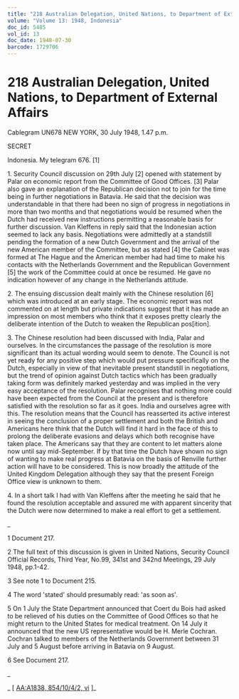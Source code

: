 ```yaml
---
title: "218 Australian Delegation, United Nations, to Department of External Affairs"
volume: "Volume 13: 1948, Indonesia"
doc_id: 5485
vol_id: 13
doc_date: 1948-07-30
barcode: 1729706
---
```


# 218 Australian Delegation, United Nations, to Department of External Affairs

Cablegram UN678 NEW YORK, 30 July 1948, 1.47 p.m.

SECRET

Indonesia. My telegram 676. [1]

1\. Security Council discussion on 29th July [2] opened with statement by Palar on economic report from the Committee of Good Offices. [3] Palar also gave an explanation of the Republican decision not to join for the time being in further negotiations in Batavia. He said that the decision was understandable in that there had been no sign of progress in negotiations in more than two months and that negotiations would be resumed when the Dutch had received new instructions permitting a reasonable basis for further discussion. Van Kleffens in reply said that the Indonesian action seemed to lack any basis. Negotiations were admittedly at a standstill pending the formation of a new Dutch Government and the arrival of the new American member of the Committee, but as stated [4] the Cabinet was formed at The Hague and the American member had had time to make his contacts with the Netherlands Government and the Republican Government [5] the work of the Committee could at once be resumed. He gave no indication however of any change in the Netherlands attitude.

2\. The ensuing discussion dealt mainly with the Chinese resolution [6] which was introduced at an early stage. The economic report was not commented on at length but private indications suggest that it has made an impression on most members who think that it exposes pretty clearly the deliberate intention of the Dutch to weaken the Republican pos[ition].

3\. The Chinese resolution had been discussed with India, Palar and ourselves. In the circumstances the passage of the resolution is more significant than its actual wording would seem to denote. The Council is not yet ready for any positive step which would put pressure specifically on the Dutch, especially in view of that inevitable present standstill in negotiations, but the trend of opinion against Dutch tactics which has been gradually taking form was definitely marked yesterday and was implied in the very easy acceptance of the resolution. Palar recognises that nothing more could have been expected from the Council at the present and is therefore satisfied with the resolution so far as it goes. India and ourselves agree with this. The resolution means that the Council has reasserted its active interest in seeing the conclusion of a proper settlement and both the British and Americans here think that the Dutch will find it hard in the face of this to prolong the deliberate evasions and delays which both recognise have taken place. The Americans say that they are content to let matters alone now until say mid-September. If by that time the Dutch have shown no sign of wanting to make real progress at Batavia on the basis of Renville further action will have to be considered. This is now broadly the attitude of the United Kingdom Delegation although they say that the present Foreign Office view is unknown to them.

4\. In a short talk I had with Van Kleffens after the meeting he said that he found the resolution acceptable and assured me with apparent sincerity that the Dutch were now determined to make a real effort to get a settlement.

_

1 Document 217.

2 The full text of this discussion is given in United Nations, Security Council Official Records, Third Year, No.99, 341st and 342nd Meetings, 29 July 1948, pp.1-42.

3 See note 1 to Document 215.

4 The word 'stated' should presumably read: 'as soon as'.

5 On 1 July the State Department announced that Coert du Bois had asked to be relieved of his duties on the Committee of Good Offices so that he might return to the United States for medical treatment. On 14 July it announced that the new US representative would be H. Merle Cochran. Cochran talked to members of the Netherlands Government between 31 July and 5 August before arriving in Batavia on 9 August.

6 See Document 217.

_

_ [ [AA:A1838, 854/10/4/2, vi](http://www.naa.gov.au/cgi-bin/Search?O=I&Number=1729706) ]_
